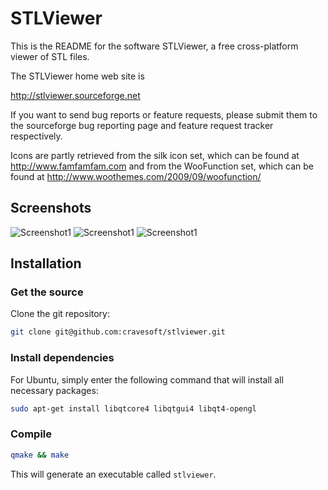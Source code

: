 # STLViewer

This is the README for the software STLViewer,
a free cross-platform viewer of STL files.

The STLViewer home web site is

http://stlviewer.sourceforge.net

If you want to send bug reports or feature requests,
please submit them to the sourceforge bug reporting page
and feature request tracker respectively.

Icons are partly retrieved from the silk icon set,
which can be found at http://www.famfamfam.com and
from the WooFunction set, which can be found at
http://www.woothemes.com/2009/09/woofunction/

## Screenshots

![Screenshot1](http://sourceforge.net/projects/stlviewer/screenshots/240422)
![Screenshot1](http://sourceforge.net/projects/stlviewer/screenshots/240424)
![Screenshot1](http://sourceforge.net/projects/stlviewer/screenshots/240426)

## Installation 

### Get the source

Clone the git repository:

``` bash
git clone git@github.com:cravesoft/stlviewer.git
```

### Install dependencies

For Ubuntu, simply enter the following command that will install all necessary packages:

``` bash
sudo apt-get install libqtcore4 libqtgui4 libqt4-opengl
```

### Compile

``` bash
qmake && make
```

This will generate an executable called `stlviewer`.
